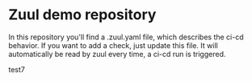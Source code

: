 # Zuul demo repository

In this repository you'll find a .zuul.yaml file, which describes the ci-cd behavior.
If you want to add a check, just update this file.
It will automatically be read by zuul every time, a ci-cd run is triggered.

test7

